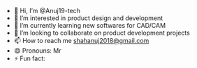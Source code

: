 - 👋 Hi, I’m @Anuj19-tech
- 👀 I’m interested in product design and development
- 🌱 I’m currently learning new softwares for CAD/CAM
- 💞️ I’m looking to collaborate on product development projects 
- 📫 How to reach me shahanuj2018@gmail.com
- 😄 Pronouns: Mr
- ⚡ Fun fact: 

<!---
Anuj19-tech/Anuj19-tech is a ✨ special ✨ repository because its `README.md` (this file) appears on your GitHub profile.
You can click the Preview link to take a look at your changes.
--->
